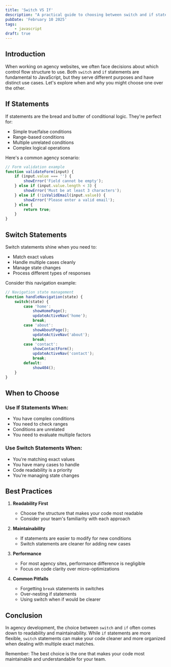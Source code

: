 ```yaml
---
title: 'Switch VS If'
description: "A practical guide to choosing between switch and if statements in JavaScript, focusing on everyday agency development scenarios."
pubDate: 'February 10 2025'
tags:
    - javascript
draft: true
---
```


## Introduction

When working on agency websites, we often face decisions about which control flow structure to use. Both `switch` and `if` statements are fundamental to JavaScript, but they serve different purposes and have distinct use cases. Let's explore when and why you might choose one over the other.

## If Statements

If statements are the bread and butter of conditional logic. They're perfect for:

- Simple true/false conditions
- Range-based conditions
- Multiple unrelated conditions
- Complex logical operations

Here's a common agency scenario:

```javascript
// Form validation example
function validateForm(input) {
    if (input.value === '') {
        showError('Field cannot be empty');
    } else if (input.value.length < 3) {
        showError('Must be at least 3 characters');
    } else if (!isValidEmail(input.value)) {
        showError('Please enter a valid email');
    } else {
        return true;
    }
}
```

## Switch Statements

Switch statements shine when you need to:

- Match exact values
- Handle multiple cases cleanly
- Manage state changes
- Process different types of responses

Consider this navigation example:

```javascript
// Navigation state management
function handleNavigation(state) {
    switch(state) {
        case 'home':
            showHomePage();
            updateActiveNav('home');
            break;
        case 'about':
            showAboutPage();
            updateActiveNav('about');
            break;
        case 'contact':
            showContactForm();
            updateActiveNav('contact');
            break;
        default:
            show404();
    }
}
```

## When to Choose

### Use If Statements When:
- You have complex conditions
- You need to check ranges
- Conditions are unrelated
- You need to evaluate multiple factors

### Use Switch Statements When:
- You're matching exact values
- You have many cases to handle
- Code readability is a priority
- You're managing state changes

## Best Practices

1. **Readability First**
   - Choose the structure that makes your code most readable
   - Consider your team's familiarity with each approach

2. **Maintainability**
   - If statements are easier to modify for new conditions
   - Switch statements are cleaner for adding new cases

3. **Performance**
   - For most agency sites, performance difference is negligible
   - Focus on code clarity over micro-optimizations

4. **Common Pitfalls**
   - Forgetting `break` statements in switches
   - Over-nesting if statements
   - Using switch when if would be clearer

## Conclusion

In agency development, the choice between `switch` and `if` often comes down to readability and maintainability. While `if` statements are more flexible, `switch` statements can make your code cleaner and more organized when dealing with multiple exact matches.

Remember: The best choice is the one that makes your code most maintainable and understandable for your team.
